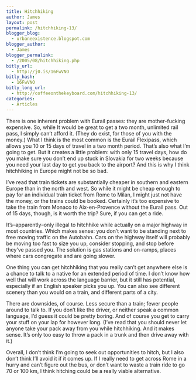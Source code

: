 ```yaml
---
title: Hitchhiking
author: James
layout: post
permalink: /hitchhiking-13/
blogger_blog:
  - urbaneexistence.blogspot.com
blogger_author:
  - James
blogger_permalink:
  - /2005/08/hitchhiking.php
bitly_url:
  - http://j0.is/16FwVNO
bitly_hash:
  - 16FwVNO
bitly_long_url:
  - http://coffeeonthekeyboard.com/hitchhiking-13/
categories:
  - Articles
---
```

There is one inherent problem with Eurail passes: they are mother-fucking expensive. So, while It would be great to get a two month, unlimited rail pass, I simply can&#8217;t afford it. (They do exist, for those of you with the money.) What I think is the most common is the Eurail Flexipass, which allows you 10 or 15 days of travel in a two month period. That&#8217;s also what I&#8217;m going to get. But it creates a little problem: with only 15 travel days, how do you make sure you don&#8217;t end up stuck in Slovakia for two weeks because you need your last day to get you back to the airport? And this is why I think hitchhiking in Europe might not be so bad.

I&#8217;ve read that train tickets are substantially cheaper in southern and eastern Europe than in the north and west. So while it might be cheap enough to pay for an individual train ticket from Rome to Milan, I might just not have the money, or the trains could be booked. Certainly it&#8217;s too expensive to take the train from Monaco to Aix-en-Provence without the Eurail pass. Out of 15 days, though, is it worth the trip? Sure, if you can get a ride.

It&#8217;s&#8211;apparently&#8211;only illegal to hitchhike while actually on a major highway in most countries. Which makes sense: you don&#8217;t want to be standing next to free moving traffic on the Autobahn. Cars on the highway itself will probably be moving too fast to size you up, consider stopping, and stop before they&#8217;ve passed you. The solution is gas stations and on-ramps, places where cars congregate and are going slower.

One thing you can get hitchhiking that you really can&#8217;t get anywhere else is a chance to talk to a native for an extended period of time. I don&#8217;t know how well that will work across the language barrier, but it still has potential, especially if an English speaker picks you up. You can also see different scenery than you would on a train, and different parts of a city.

There are downsides, of course. Less secure than a train; fewer people around to talk to. If you don&#8217;t like the driver, or neither speak a common language, I&#8217;d guess it could be pretty boring. And of course you get to carry your stuff on your lap for however long. (I&#8217;ve read that you should never let anyone take your pack away from you while hitchhiking. And it makes sense. It&#8217;s only too easy to throw a pack in a trunk and then drive away with it.)

Overall, I don&#8217;t think I&#8217;m going to seek out opportunities to hitch, but I also don&#8217;t think I&#8217;ll avoid it if it comes up. If I really need to get across Rome in a hurry and can&#8217;t figure out the bus, or don&#8217;t want to waste a train ride to go 70 or 100 km, I think hitching could be a really viable alternative.
